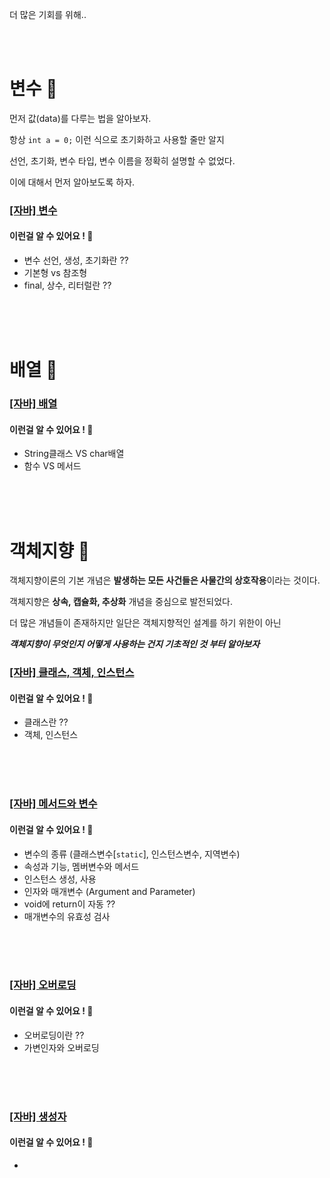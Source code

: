 더 많은 기회를 위해..

<br>
<br>


# 변수 🚀
먼저 값(data)를 다루는 법을 알아보자.

항상 `int a = 0;` 이런 식으로 초기화하고 사용할 줄만 알지

선언, 초기화, 변수 타입, 변수 이름을 정확히 설명할 수 없었다.

이에 대해서 먼저 알아보도록 하자.
### [[자바] 변수](./[자바]_변수.md)

#### 이런걸 알 수 있어요 ! 🎉

- 변수 선언, 생성, 초기화란 ??
- 기본형 vs 참조형
- final, 상수, 리터럴란 ??

<br>
<br>
<br>

# 배열 🚀

### [[자바] 배열](./[자바]_배열.md)

#### 이런걸 알 수 있어요 ! 🎉

- String클래스 VS char배열
- 함수 VS 메서드

 <br>
 <br>
 <br>

# 객체지향 🚀

객체지향이론의 기본 개념은 **발생하는 모든 사건들은 사물간의 상호작용**이라는 것이다.

객체지향은 **상속, 캡슐화, 추상화** 개념을 중심으로 발전되었다.

더 많은 개념들이 존재하지만 일단은 객체지향적인 설계를 하기 위한이 아닌

***객체지향이 무엇인지 어떻게 사용하는 건지 기초적인 것 부터 알아보자***
### [[자바] 클래스, 객체, 인스턴스](./[자바]_클래스_객체_인스턴스_(1).md)

#### 이런걸 알 수 있어요 ! 🎉

- 클래스란 ??
- 객체, 인스턴스

<br>
<br>
<br>

### [[자바] 메서드와 변수](./[자바]_메서드와_변수_(2).md)

#### 이런걸 알 수 있어요 ! 🎉

- 변수의 종류 (클래스변수[`static`], 인스턴스변수, 지역변수)
- 속성과 기능, 멤버변수와 메서드
- 인스턴스 생성, 사용
- 인자와 매개변수 (Argument and Parameter)
- void에 return이 자동 ??
- 매개변수의 유효성 검사

<br>
<br>
<br>

### [[자바] 오버로딩](./[자바]_오버로딩_(3).md)

#### 이런걸 알 수 있어요 ! 🎉

- 오버로딩이란 ??
- 가변인자와 오버로딩

<br>
<br>
<br>

### [[자바] 생성자](./[자바]_생성자_(4).md)

#### 이런걸 알 수 있어요 ! 🎉

- 
